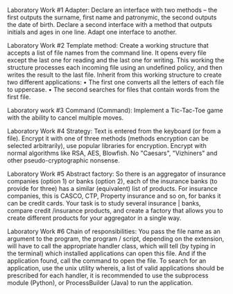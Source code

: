 Laboratory Work #1
Adapter:
Declare an interface with two methods – the first outputs the surname, first name and patronymic, the second outputs
the date of birth. Declare a second interface with a method that outputs initials and ages in one
line. Adapt one interface to another.

Laboratory Work #2
Template method:
Create a working structure that accepts a list of file names from the command line. It
opens every file except the last one for reading and the last one for writing. This working
the structure processes each incoming file using an undefined policy, and then writes
the result to the last file. Inherit from this working structure to create two different
applications:
• The first one converts all the letters of each file to uppercase.
• The second searches for files that contain words from the first file.

Laboratory work #3
Command (Command):
Implement a Tic-Tac-Toe game with the ability to cancel multiple moves.

Laboratory Work #4
Strategy:
Text is entered from the keyboard (or from a file). Encrypt it with one of three methods (methods
encryption can be selected arbitrarily), use popular libraries for encryption.
Encrypt with normal algorithms like RSA, AES, Blowfish. No "Caesars",
"Vizhiners" and other pseudo-cryptographic nonsense.

Laboratory Work #5
Abstract factory:
So there is an aggregator of insurance companies (option 1) or banks (option 2), each of
the insurance banks (to provide for three) has a similar (equivalent) list of products. For insurance
companies, this is CASCO, CTP, Property insurance and so on, for banks it can be credit cards.
Your task is to study several insurance | banks, compare credit /insurance products, and
create a factory that allows you to create different products for your aggregator in a single way.

Laboratory Work #6
Chain of responsibilities:
You pass the file name as an argument to the program, the program / script, depending on
the extension, will have to call the appropriate handler class, which will tell (by typing in
the terminal) which installed applications can open this file. And if the application
found, call the command to open the file. To search for an application, use the unix utility
whereis, a list of valid applications should be prescribed for each handler,
it is recommended to use the subprocess module (Python), or ProcessBuilder (Java) to run the application.
